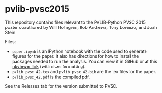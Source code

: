 # pvlib-pvsc2015
This repository contains files relevant to the PVLIB-Python PVSC 2015 poster coauthored by Will Holmgren, Rob Andrews, Tony Lorenzo, and Josh Stein. 

Files:
* ``paper.ipynb`` is an IPython notebook with the code used to generate figures for the paper. It also has directions for how to install the packages needed to run the analysis. You can view it in GitHub or at this [nbviewer link](http://nbviewer.ipython.org/github/pvlib/pvsc2015/blob/master/paper.ipynb) (with nicer formatting).
* ``pvlib_pvsc_42.tex`` and ``pvlib_pvsc_42.bib`` are the tex files for the paper.
* ``pvlib_pvsc_42.pdf`` is the compiled pdf.

See the Releases tab for the version submitted to PVSC.
